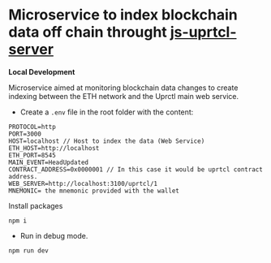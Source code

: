 # Microservice to index blockchain data off chain throught [js-uprtcl-server](https://github.com/uprtcl/js-uprtcl-server)

**Local Development**

Microservice aimed at monitoring blockchain data changes to create indexing between the ETH network and the Uprctl main web service.

- Create a `.env` file in the root folder with the content:

```
PROTOCOL=http
PORT=3000
HOST=localhost // Host to index the data (Web Service)
ETH_HOST=http://localhost
ETH_PORT=8545
MAIN_EVENT=HeadUpdated
CONTRACT_ADDRESS=0x0000001 // In this case it would be uprtcl contract address.
WEB_SERVER=http://localhost:3100/uprtcl/1
MNEMONIC= the mnemonic provided with the wallet

```

Install packages

```
npm i
```

- Run in debug mode.

```
npm run dev
```
